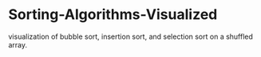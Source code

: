 # Sorting-Algorithms-Visualized
visualization of bubble sort, insertion sort, and selection sort on a shuffled array.
